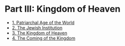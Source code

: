 # Part III: Kingdom of Heaven

- [1. Patriarchal Age of the World](01-patriarchal-age-of-the-world.md)
- [2. The Jewish Institution](02-the-jewish-institution.md)
- [3. The Kingdom of Heaven](03-the-kingdom-of-heaven.md)
- [4. The Coming of the Kingdom](04-the-coming-of-the-kingdom.md)